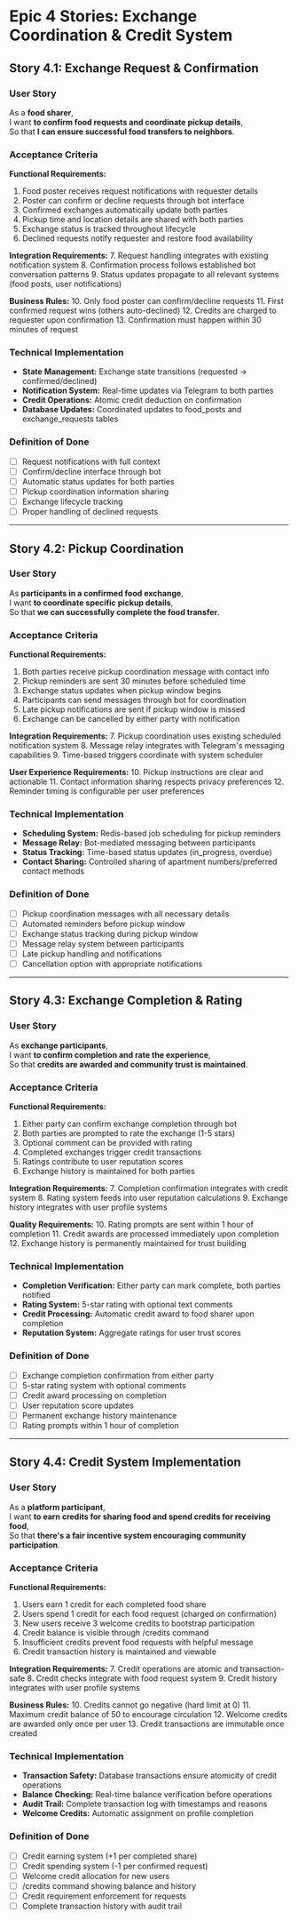 # Epic 4 Stories: Exchange Coordination & Credit System

## Story 4.1: Exchange Request & Confirmation

### User Story
As a **food sharer**,  
I want **to confirm food requests and coordinate pickup details**,  
So that **I can ensure successful food transfers to neighbors**.

### Acceptance Criteria

**Functional Requirements:**
1. Food poster receives request notifications with requester details
2. Poster can confirm or decline requests through bot interface
3. Confirmed exchanges automatically update both parties
4. Pickup time and location details are shared with both parties
5. Exchange status is tracked throughout lifecycle
6. Declined requests notify requester and restore food availability

**Integration Requirements:**
7. Request handling integrates with existing notification system
8. Confirmation process follows established bot conversation patterns
9. Status updates propagate to all relevant systems (food posts, user notifications)

**Business Rules:**
10. Only food poster can confirm/decline requests
11. First confirmed request wins (others auto-declined)
12. Credits are charged to requester upon confirmation
13. Confirmation must happen within 30 minutes of request

### Technical Implementation
- **State Management:** Exchange state transitions (requested → confirmed/declined)
- **Notification System:** Real-time updates via Telegram to both parties
- **Credit Operations:** Atomic credit deduction on confirmation
- **Database Updates:** Coordinated updates to food_posts and exchange_requests tables

### Definition of Done
- [ ] Request notifications with full context
- [ ] Confirm/decline interface through bot
- [ ] Automatic status updates for both parties
- [ ] Pickup coordination information sharing
- [ ] Exchange lifecycle tracking
- [ ] Proper handling of declined requests

---

## Story 4.2: Pickup Coordination

### User Story
As **participants in a confirmed food exchange**,  
I want **to coordinate specific pickup details**,  
So that **we can successfully complete the food transfer**.

### Acceptance Criteria

**Functional Requirements:**
1. Both parties receive pickup coordination message with contact info
2. Pickup reminders are sent 30 minutes before scheduled time
3. Exchange status updates when pickup window begins
4. Participants can send messages through bot for coordination
5. Late pickup notifications are sent if pickup window is missed
6. Exchange can be cancelled by either party with notification

**Integration Requirements:**
7. Pickup coordination uses existing scheduled notification system
8. Message relay integrates with Telegram's messaging capabilities
9. Time-based triggers coordinate with system scheduler

**User Experience Requirements:**
10. Pickup instructions are clear and actionable
11. Contact information sharing respects privacy preferences
12. Reminder timing is configurable per user preferences

### Technical Implementation
- **Scheduling System:** Redis-based job scheduling for pickup reminders
- **Message Relay:** Bot-mediated messaging between participants
- **Status Tracking:** Time-based status updates (in_progress, overdue)
- **Contact Sharing:** Controlled sharing of apartment numbers/preferred contact methods

### Definition of Done
- [ ] Pickup coordination messages with all necessary details
- [ ] Automated reminders before pickup window
- [ ] Exchange status tracking during pickup window
- [ ] Message relay system between participants
- [ ] Late pickup handling and notifications
- [ ] Cancellation option with appropriate notifications

---

## Story 4.3: Exchange Completion & Rating

### User Story
As **exchange participants**,  
I want **to confirm completion and rate the experience**,  
So that **credits are awarded and community trust is maintained**.

### Acceptance Criteria

**Functional Requirements:**
1. Either party can confirm exchange completion through bot
2. Both parties are prompted to rate the exchange (1-5 stars)
3. Optional comment can be provided with rating
4. Completed exchanges trigger credit transactions
5. Ratings contribute to user reputation scores
6. Exchange history is maintained for both parties

**Integration Requirements:**
7. Completion confirmation integrates with credit system
8. Rating system feeds into user reputation calculations
9. Exchange history integrates with user profile systems

**Quality Requirements:**
10. Rating prompts are sent within 1 hour of completion
11. Credit awards are processed immediately upon completion
12. Exchange history is permanently maintained for trust building

### Technical Implementation
- **Completion Verification:** Either party can mark complete, both parties notified
- **Rating System:** 5-star rating with optional text comments
- **Credit Processing:** Automatic credit award to food sharer upon completion
- **Reputation System:** Aggregate ratings for user trust scores

### Definition of Done
- [ ] Exchange completion confirmation from either party
- [ ] 5-star rating system with optional comments
- [ ] Credit award processing on completion
- [ ] User reputation score updates
- [ ] Permanent exchange history maintenance
- [ ] Rating prompts within 1 hour of completion

---

## Story 4.4: Credit System Implementation

### User Story
As a **platform participant**,  
I want **to earn credits for sharing food and spend credits for receiving food**,  
So that **there's a fair incentive system encouraging community participation**.

### Acceptance Criteria

**Functional Requirements:**
1. Users earn 1 credit for each completed food share
2. Users spend 1 credit for each food request (charged on confirmation)
3. New users receive 3 welcome credits to bootstrap participation
4. Credit balance is visible through /credits command
5. Insufficient credits prevent food requests with helpful message
6. Credit transaction history is maintained and viewable

**Integration Requirements:**
7. Credit operations are atomic and transaction-safe
8. Credit checks integrate with food request system
9. Credit history integrates with user profile systems

**Business Rules:**
10. Credits cannot go negative (hard limit at 0)
11. Maximum credit balance of 50 to encourage circulation
12. Welcome credits are awarded only once per user
13. Credit transactions are immutable once created

### Technical Implementation
- **Transaction Safety:** Database transactions ensure atomicity of credit operations
- **Balance Checking:** Real-time balance verification before operations
- **Audit Trail:** Complete transaction log with timestamps and reasons
- **Welcome Credits:** Automatic assignment on profile completion

### Definition of Done
- [ ] Credit earning system (+1 per completed share)
- [ ] Credit spending system (-1 per confirmed request)
- [ ] Welcome credit allocation for new users
- [ ] /credits command showing balance and history
- [ ] Credit requirement enforcement for requests
- [ ] Complete transaction history with audit trail